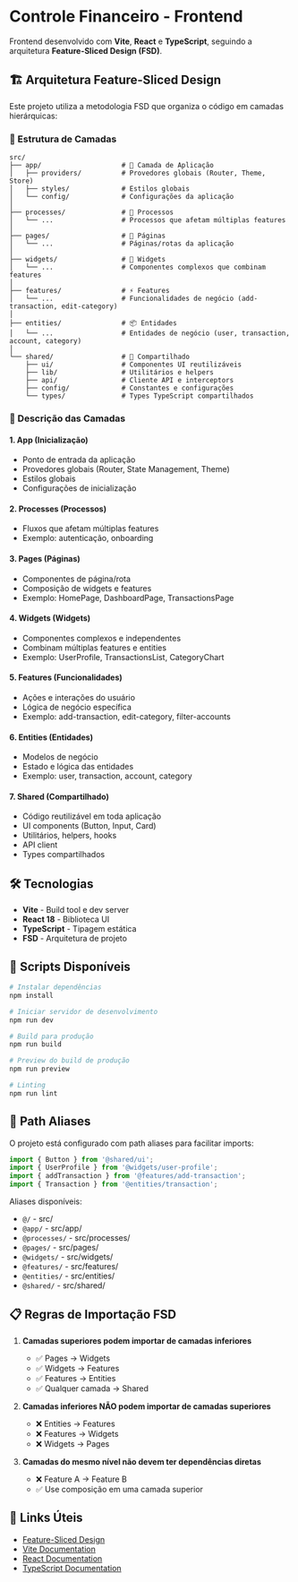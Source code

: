 # Controle Financeiro - Frontend

Frontend desenvolvido com **Vite**, **React** e **TypeScript**, seguindo a arquitetura **Feature-Sliced Design (FSD)**.

## 🏗️ Arquitetura Feature-Sliced Design

Este projeto utiliza a metodologia FSD que organiza o código em camadas hierárquicas:

### 📂 Estrutura de Camadas

```
src/
├── app/                    # 🎯 Camada de Aplicação
│   ├── providers/          # Provedores globais (Router, Theme, Store)
│   ├── styles/             # Estilos globais
│   └── config/             # Configurações da aplicação
│
├── processes/              # 🔄 Processos
│   └── ...                 # Processos que afetam múltiplas features
│
├── pages/                  # 📄 Páginas
│   └── ...                 # Páginas/rotas da aplicação
│
├── widgets/                # 🧩 Widgets
│   └── ...                 # Componentes complexos que combinam features
│
├── features/               # ⚡ Features
│   └── ...                 # Funcionalidades de negócio (add-transaction, edit-category)
│
├── entities/               # 📦 Entidades
│   └── ...                 # Entidades de negócio (user, transaction, account, category)
│
└── shared/                 # 🔧 Compartilhado
    ├── ui/                 # Componentes UI reutilizáveis
    ├── lib/                # Utilitários e helpers
    ├── api/                # Cliente API e interceptors
    ├── config/             # Constantes e configurações
    └── types/              # Types TypeScript compartilhados
```

### 🎯 Descrição das Camadas

#### 1. **App** (Inicialização)
- Ponto de entrada da aplicação
- Provedores globais (Router, State Management, Theme)
- Estilos globais
- Configurações de inicialização

#### 2. **Processes** (Processos)
- Fluxos que afetam múltiplas features
- Exemplo: autenticação, onboarding

#### 3. **Pages** (Páginas)
- Componentes de página/rota
- Composição de widgets e features
- Exemplo: HomePage, DashboardPage, TransactionsPage

#### 4. **Widgets** (Widgets)
- Componentes complexos e independentes
- Combinam múltiplas features e entities
- Exemplo: UserProfile, TransactionsList, CategoryChart

#### 5. **Features** (Funcionalidades)
- Ações e interações do usuário
- Lógica de negócio específica
- Exemplo: add-transaction, edit-category, filter-accounts

#### 6. **Entities** (Entidades)
- Modelos de negócio
- Estado e lógica das entidades
- Exemplo: user, transaction, account, category

#### 7. **Shared** (Compartilhado)
- Código reutilizável em toda aplicação
- UI components (Button, Input, Card)
- Utilitários, helpers, hooks
- API client
- Types compartilhados

## 🛠️ Tecnologias

- **Vite** - Build tool e dev server
- **React 18** - Biblioteca UI
- **TypeScript** - Tipagem estática
- **FSD** - Arquitetura de projeto

## 🚀 Scripts Disponíveis

```bash
# Instalar dependências
npm install

# Iniciar servidor de desenvolvimento
npm run dev

# Build para produção
npm run build

# Preview do build de produção
npm run preview

# Linting
npm run lint
```

## 📝 Path Aliases

O projeto está configurado com path aliases para facilitar imports:

```typescript
import { Button } from '@shared/ui';
import { UserProfile } from '@widgets/user-profile';
import { addTransaction } from '@features/add-transaction';
import { Transaction } from '@entities/transaction';
```

Aliases disponíveis:
- `@/` - src/
- `@app/` - src/app/
- `@processes/` - src/processes/
- `@pages/` - src/pages/
- `@widgets/` - src/widgets/
- `@features/` - src/features/
- `@entities/` - src/entities/
- `@shared/` - src/shared/

## 📋 Regras de Importação FSD

1. **Camadas superiores podem importar de camadas inferiores**
   - ✅ Pages → Widgets
   - ✅ Widgets → Features
   - ✅ Features → Entities
   - ✅ Qualquer camada → Shared

2. **Camadas inferiores NÃO podem importar de camadas superiores**
   - ❌ Entities → Features
   - ❌ Features → Widgets
   - ❌ Widgets → Pages

3. **Camadas do mesmo nível não devem ter dependências diretas**
   - ❌ Feature A → Feature B
   - ✅ Use composição em uma camada superior

## 🔗 Links Úteis

- [Feature-Sliced Design](https://feature-sliced.design/)
- [Vite Documentation](https://vitejs.dev/)
- [React Documentation](https://react.dev/)
- [TypeScript Documentation](https://www.typescriptlang.org/)
